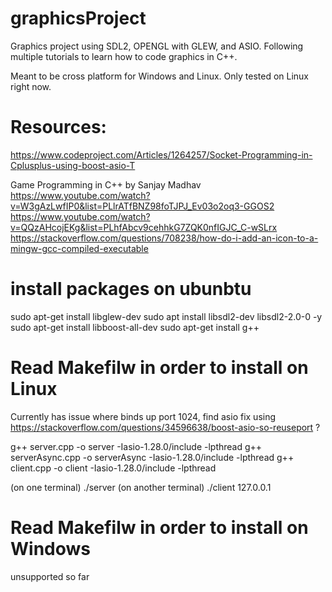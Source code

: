 # graphicsProject

Graphics project using SDL2, OPENGL with GLEW, and ASIO. Following multiple tutorials to learn how to code graphics in C++.

Meant to be cross platform for Windows and Linux. Only tested on Linux right now.

# Resources:

https://www.codeproject.com/Articles/1264257/Socket-Programming-in-Cplusplus-using-boost-asio-T

Game Programming in C++ by Sanjay Madhav  
 https://www.youtube.com/watch?v=W3gAzLwfIP0&list=PLlrATfBNZ98foTJPJ_Ev03o2oq3-GGOS2  
 https://www.youtube.com/watch?v=QQzAHcojEKg&list=PLhfAbcv9cehhkG7ZQK0nfIGJC_C-wSLrx  
 https://stackoverflow.com/questions/708238/how-do-i-add-an-icon-to-a-mingw-gcc-compiled-executable

# install packages on ubunbtu

sudo apt-get install libglew-dev
sudo apt install libsdl2-dev libsdl2-2.0-0 -y
sudo apt-get install libboost-all-dev
sudo apt-get install g++

# Read Makefilw in order to install on Linux

Currently has issue where binds up port 1024, find asio fix using https://stackoverflow.com/questions/34596638/boost-asio-so-reuseport ?

g++ server.cpp -o server -Iasio-1.28.0/include -lpthread
g++ serverAsync.cpp -o serverAsync -Iasio-1.28.0/include -lpthread
g++ client.cpp -o client  -Iasio-1.28.0/include -lpthread

(on one terminal) ./server
(on another terminal) ./client 127.0.0.1

# Read Makefilw in order to install on Windows

unsupported so far
